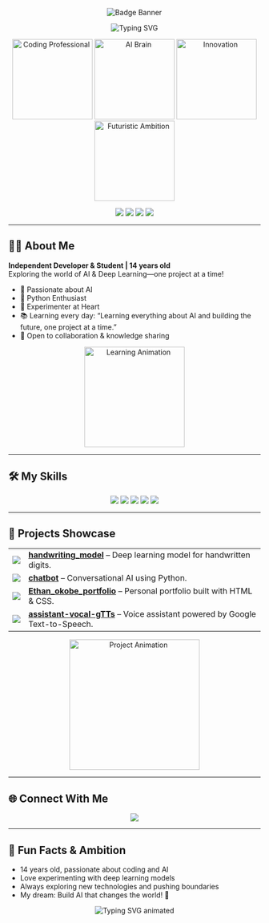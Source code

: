 <!-- Badge Banner -->
<p align="center">
  <img src="https://img.shields.io/badge/Ethan%20Okobe%20%7C%20firecold944-AI%20%26%20Deep%20Learning-ff69b4?style=for-the-badge&logo=github" alt="Badge Banner"/>
</p>

<!-- Typing SVG -->
<p align="center">
  <img src="https://readme-typing-svg.demolab.com?font=Fira+Code&weight=700&pause=1000&color=F700FF&center=true&vCenter=true&multiline=true&width=800&lines=Hi%2C+I%E2%80%99m+Ethan+Okobe+%7C+firecold944+%F0%9F%92%80;AI+%26+Deep+Learning+Explorer+%F0%9F%A4%96" alt="Typing SVG" />
</p>

<!-- GIFs: Tech & Innovation -->
<p align="center">
  <img src="https://media.giphy.com/media/qgQUggAC3Pfv687qPC/giphy.gif" width="160" alt="Coding Professional"/>
  <img src="https://media.giphy.com/media/ZVik7pBtu9dNS/giphy.gif" width="160" alt="AI Brain"/>
  <img src="https://media.giphy.com/media/3oEjI6SIIHBdRxXI40/giphy.gif" width="160" alt="Innovation"/>
  <img src="https://media.giphy.com/media/3oKIPwoeGErMmaI43C/giphy.gif" width="160" alt="Futuristic Ambition"/>
</p>

<p align="center">
  <img src="https://img.shields.io/badge/Python-3.11-blue?logo=python&logoColor=white" />
  <img src="https://img.shields.io/badge/AI%20Enthusiast-%F0%9F%A4%96-ffb347" />
  <img src="https://img.shields.io/badge/Deep%20Learning-%F0%9F%92%A1-40e0d0" />
  <img src="https://img.shields.io/badge/Student-14%20years%20old-ff69b4" />
</p>

---

## 🧑‍💻 About Me

**Independent Developer & Student | 14 years old**  
Exploring the world of AI & Deep Learning—one project at a time!

- 🚀 Passionate about AI  
- 🐍 Python Enthusiast  
- 🧪 Experimenter at Heart  
- 📚 Learning every day: “Learning everything about AI and building the future, one project at a time.”  
- 🤝 Open to collaboration & knowledge sharing

<p align="center">
  <img src="https://media.giphy.com/media/4H3IiP8r5LhX4/giphy.gif" width="200" alt="Learning Animation"/>
</p>

---

## 🛠️ My Skills

<p align="center">
  <img src="https://img.shields.io/badge/Python-3776AB?style=for-the-badge&logo=python&logoColor=white"/>
  <img src="https://img.shields.io/badge/Machine%20Learning-FF6F00?style=for-the-badge&logo=scikit-learn&logoColor=white"/>
  <img src="https://img.shields.io/badge/Deep%20Learning-00C853?style=for-the-badge&logo=tensorflow&logoColor=white"/>
  <img src="https://img.shields.io/badge/HTML%20%26%20CSS-E34F26?style=for-the-badge&logo=html5&logoColor=white"/>
  <img src="https://img.shields.io/badge/Voice%20Assistant-FFD700?style=for-the-badge&logo=google&logoColor=black"/>
</p>

---

## 🌟 Projects Showcase

<table>
  <tr>
    <td><img src="https://img.shields.io/badge/handwriting_model-00bfff?logo=github&logoColor=white"/></td>
    <td><a href="https://github.com/firecold944/handswritting_model"><b>handwriting_model</b></a> – Deep learning model for handwritten digits.</td>
  </tr>
  <tr>
    <td><img src="https://img.shields.io/badge/chatbot-1DB954?logo=github&logoColor=white"/></td>
    <td><a href="https://github.com/firecold944/chatbot"><b>chatbot</b></a> – Conversational AI using Python.</td>
  </tr>
  <tr>
    <td><img src="https://img.shields.io/badge/portfolio-FF69B4?logo=github&logoColor=white"/></td>
    <td><a href="https://github.com/firecold944/Ethan_okobe_portfolio"><b>Ethan_okobe_portfolio</b></a> – Personal portfolio built with HTML & CSS.</td>
  </tr>
  <tr>
    <td><img src="https://img.shields.io/badge/assistant_vocal-FFD700?logo=github&logoColor=white"/></td>
    <td><a href="https://github.com/firecold944/assistant-vocal-gTTs"><b>assistant-vocal-gTTs</b></a> – Voice assistant powered by Google Text-to-Speech.</td>
  </tr>
</table>

<p align="center">
  <img src="https://media.giphy.com/media/26BRQTezZrKak4BeE/giphy.gif" width="260" alt="Project Animation"/>
</p>

---

## 🌐 Connect With Me

<p align="center">
  <a href="https://github.com/firecold944">
    <img src="https://img.shields.io/badge/GitHub-firecold944-181717?style=for-the-badge&logo=github&logoColor=white"/>
  </a>
</p>

---

## 🎯 Fun Facts & Ambition

- 14 years old, passionate about coding and AI  
- Love experimenting with deep learning models  
- Always exploring new technologies and pushing boundaries  
- My dream: Build AI that changes the world! 🚀

<p align="center">
  <img src="https://readme-typing-svg.demolab.com?font=Fira+Code&weight=500&pause=2500&color=40E0D0&center=true&vCenter=true&multiline=true&width=700&lines=Let%E2%80%99s+connect+and+build+the+future+together!+%F0%9F%9A%80" alt="Typing SVG animated" />
</p>
